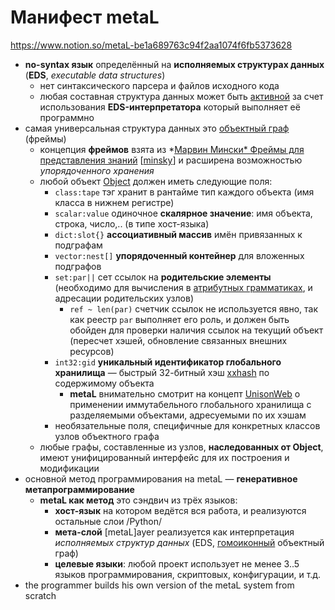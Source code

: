 # Манифест metaL

https://www.notion.so/metaL-be1a689763c94f2aa1074f6fb5373628

- **no-syntax язык** определённый на **исполняемых структурах данных** (**EDS**, *executable data structures*)
    - нет синтаксического парсера и файлов исходного кода
    - любая составная структура данных может быть
      [активной](https://www.notion.so/metalang/Active-41b3cfc2de9e46538ff689a08ab98164)
      за счет использования **EDS-интерпретатора** который выполняет её
      программно
- самая универсальная структура данных это [объектный граф](https://en.wikipedia.org/wiki/Object_graph) (фреймы)
    - концепция **фреймов** взята из *[Марвин Мински* Фреймы для представления
      знаний](https://royallib.com/read/minskiy_marvin/freymi_dlya_predstavleniya_znaniy.html#0)
      [[minsky](https://web.media.mit.edu/~minsky/papers/Frames/frames.html)] и
      расширена возможностью *упорядоченного хранения*
    - любой объект
      [Object](https://www.notion.so/metalang/Object-2639c9b82f13498cb95c5aaa5e6e752a)
      должен иметь следующие поля:
        - `class:tape` тэг хранит в рантайме тип каждого объекта (имя класса в нижнем регистре)
        - `scalar:value` одиночное **скалярное значение**: имя объекта, строка, число,.. (в типе хост-языка)
        - `dict:slot{}` **ассоциативный массив** имён привязанных к подграфам
        - `vector:nest[]` **упорядоченный контейнер** для вложенных подграфов
        - `set:par||` сет ссылок на **родительские элементы** (необходимо для
          вычисления в [атрибутных
          грамматиках](https://neerc.ifmo.ru/wiki/index.php?title=%D0%90%D1%82%D1%80%D0%B8%D0%B1%D1%83%D1%82%D0%BD%D1%8B%D0%B5_%D1%82%D1%80%D0%B0%D0%BD%D1%81%D0%BB%D0%B8%D1%80%D1%83%D1%8E%D1%89%D0%B8%D0%B5_%D0%B3%D1%80%D0%B0%D0%BC%D0%BC%D0%B0%D1%82%D0%B8%D0%BA%D0%B8),
          и адресации родительских узлов)
            - `ref ~ len(par)` счетчик ссылок не используется явно, так как
              реестр `par` выполняет его роль, и должен быть обойден для
              проверки наличия ссылок на текущий объект (пересчет хэшей,
              обновление связанных внешних ресурсов)          
        - `int32:gid` **уникальный идентификатор глобального хранилища**  —
          быстрый 32-битный хэш [xxhash](http://cyan4973.github.io/xxHash/) по
          содержимому объекта
            - **metaL** внимательно смотрит на концепт
              [UnisonWeb](https://www.unisonweb.org/talks) о применении
              иммутабельного глобального хранилища с разделяемыми объектами,
              адресуемыми по их хэшам
        - необязательные поля, специфичные для конкретных классов узлов
          объектного графа
    - любые графы, составленные из узлов, **наследованных от Object**, имеют
      унифицированный интерфейс для их построения и модификации
- основной метод программирования на metaL — **генеративное метапрограммирование**
    - **metaL как метод** это сэндвич из трёх языков:
        - **хост-язык** на котором ведётся вся работа, и реализуются остальные
          слои /Python/
        - **мета-слой** [metaL]ayer реализуется как интерпретация *исполняемых
          структур данных* (EDS,
          [гомоиконный](https://ru.wikipedia.org/wiki/%D0%93%D0%BE%D0%BC%D0%BE%D0%B8%D0%BA%D0%BE%D0%BD%D0%B8%D1%87%D0%BD%D0%BE%D1%81%D1%82%D1%8C)
          объектный граф)
        - **целевые языки**: любой проект использует не менее 3..5 языков
          программирования, скриптовых, конфигурации, и т.д.    
- the programmer builds his own version of the metaL system from scratch
